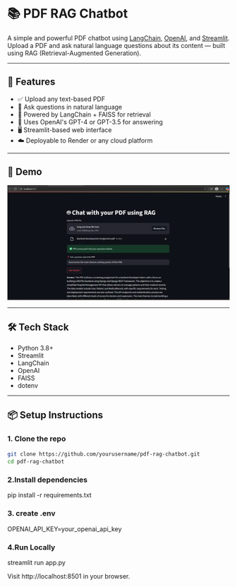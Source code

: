 # 📚 PDF RAG Chatbot

A simple and powerful PDF chatbot using [LangChain](https://www.langchain.com/), [OpenAI](https://platform.openai.com/), and [Streamlit](https://streamlit.io/). Upload a PDF and ask natural language questions about its content — built using RAG (Retrieval-Augmented Generation).

---

## 🚀 Features

- ✅ Upload any text-based PDF
- 🤖 Ask questions in natural language
- 🔎 Powered by LangChain + FAISS for retrieval
- 🧠 Uses OpenAI's GPT-4 or GPT-3.5 for answering
- 🖥️ Streamlit-based web interface
- ☁️ Deployable to Render or any cloud platform

---

## 📸 Demo

![PDF Chatbot Screenshot](assets/screenshot.png)

---

## 🛠️ Tech Stack

- Python 3.8+
- Streamlit
- LangChain
- OpenAI
- FAISS
- dotenv

---

## 📦 Setup Instructions

### 1. Clone the repo

```bash
git clone https://github.com/yourusername/pdf-rag-chatbot.git
cd pdf-rag-chatbot
```
### 2.Install dependencies
pip install -r requirements.txt

### 3. create .env
OPENAI_API_KEY=your_openai_api_key

### 4.Run Locally
streamlit run app.py

Visit http://localhost:8501 in your browser.
